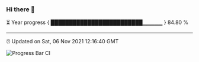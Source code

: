 ### Hi there 👋

⏳ Year progress { █████████████████████████▁▁▁▁▁ } 84.80 %

---

⏰ Updated on Sat, 06 Nov 2021 12:16:40 GMT

![Progress Bar CI](https://github.com/liununu/liununu/workflows/Progress%20Bar%20CI/badge.svg)
